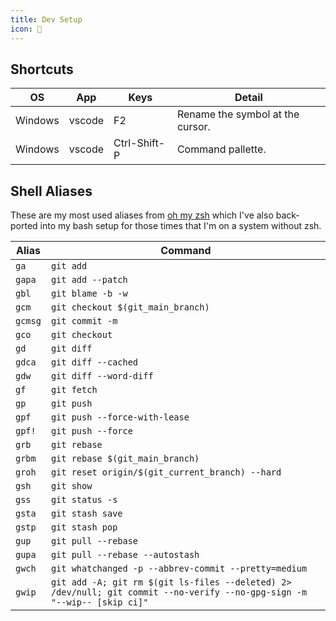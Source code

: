 ```yaml
---
title: Dev Setup
icon: 🦓
---
```


## Shortcuts

| OS | App | Keys | Detail |
|-|-|-|-|
| Windows | vscode | F2 | Rename the symbol at the cursor. |
| Windows | vscode | Ctrl-Shift-P | Command pallette. |

## Shell Aliases

These are my most used aliases from [oh my zsh](https://ohmyz.sh/) which I've also back-ported into my bash setup for those times that I'm on a system without zsh.

| Alias | Command |
|-|-|
| `ga` | `git add` |
| `gapa` | `git add --patch` |
| `gbl` | `git blame -b -w` |
| `gcm` | `git checkout $(git_main_branch)` |
| `gcmsg` | `git commit -m` |
| `gco` | `git checkout` |
| `gd` | `git diff` |
| `gdca` | `git diff --cached` |
| `gdw` | `git diff --word-diff` |
| `gf` | `git fetch` |
| `gp` | `git push` |
| `gpf` | `git push --force-with-lease` |
| `gpf!` | `git push --force` |
| `grb` | `git rebase` |
| `grbm` | `git rebase $(git_main_branch)` |
| `groh` | `git reset origin/$(git_current_branch) --hard` |
| `gsh` | `git show` |
| `gss` | `git status -s` |
| `gsta` | `git stash save` |
| `gstp` | `git stash pop` |
| `gup` | `git pull --rebase` |
| `gupa` | `git pull --rebase --autostash` |
| `gwch` | `git whatchanged -p --abbrev-commit --pretty=medium` |
| `gwip` | `git add -A; git rm $(git ls-files --deleted) 2> /dev/null; git commit --no-verify --no-gpg-sign -m "--wip-- [skip ci]"` |
